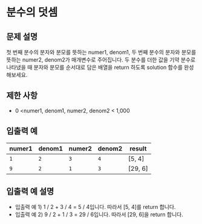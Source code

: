 <h1>분수의 덧셈</h1>


<h2>문제 설명</h2>
첫 번째 분수의 분자와 분모를 뜻하는 numer1, denom1, 두 번째 분수의 분자와 분모를 뜻하는 numer2, denom2가 매개변수로 주어집니다. 두 분수를 더한 값을 기약 분수로 나타냈을 때 분자와 분모를 순서대로 담은 배열을 return 하도록 solution 함수를 완성해보세요.

<h2>제한 사항</h2>


- 0 <numer1, denom1, numer2, denom2 < 1,000


<h2>입출력 예</h2>

|numer1|denom1|numer2|denom2|result|
|---|---|---|---|---|
|`1`|`2`|`3`|`4`|[5, 4]|
|`9`|`2`|`1`|`3`|[29, 6]|


<h2>입출력 예 설명</h2>


- 입출력 예 1) 1 / 2 + 3 / 4 = 5 / 4입니다. 따라서 [5, 4]를 return 합니다.
- 입출력 예 2) 9 / 2 + 1 / 3 = 29 / 6입니다. 따라서 [29, 6]을 return 합니다.
